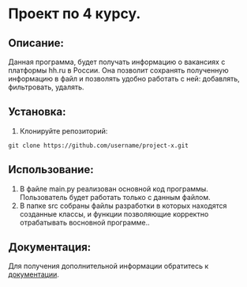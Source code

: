 # Проект по 4 курсу.

## Описание:

Данная программа, будет получать информацию о вакансиях с платформы hh.ru в России.
Она позволит сохранять полученную информацию в файл и позволять удобно работать с ней: 
добавлять, фильтровать, удалять.

## Установка:

1. Клонируйте репозиторий:
```
git clone https://github.com/username/project-x.git

```
## Использование:

1. В файле main.py реализован основной код программы. Пользователь будет работать только с данным файлом.
2. В папке src собраны файлы разработки в которых находятся созданные классы, и функции позволяющие корректно 
отрабатывать восновной программе..

## Документация:

Для получения дополнительной информации обратитесь к [документации](README.md).
